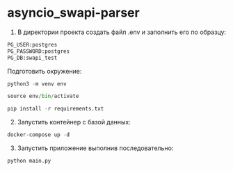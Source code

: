 # asyncio_swapi-parser

1. В директории проекта создать файл .env и заполнить его по образцу:

```python
PG_USER:postgres
PG_PASSWORD:postgres
PG_DB:swapi_test
```
Подготовить окружение: 
```python
python3 -m venv env

source env/bin/activate
```
```python
pip install -r requirements.txt
```
2. Запустить контейнер с базой данных:
```python
docker-compose up -d
```
3. Запустить приложение выполнив последовательно:
```python
python main.py
```